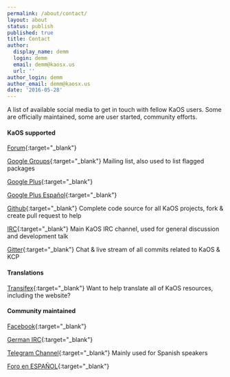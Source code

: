 ```yaml
---
permalink: /about/contact/
layout: about
status: publish
published: true
title: Contact
author:
  display_name: demm
  login: demm
  email: demm@kaosx.us
  url: ''
author_login: demm
author_email: demm@kaosx.us
date: '2016-05-28'
---
```

A list of available social media to get in touch with fellow KaOS users.  Some are officially maintained, some are user started, community efforts.

#### KaOS supported
[Forum](https://kaosx.us/forum){:target="_blank"}

[Google Groups](https://groups.google.com/forum/?fromgroups#!forum/kaos-general){:target="_blank"} Mailing list, also used to list flagged packages

[Google Plus](https://plus.google.com/u/0/communities/116669111554447085724){:target="_blank"}

[Google Plus Español](https://plus.google.com/u/0/communities/100774075681090153759){:target="_blank"}

[Github](https://github.com/KaOSx){:target="_blank"} Complete code source for all KaOS projects, fork & create pull request to help

[IRC](https://kiwiirc.com/client/irc.freenode.net/#kaosx){:target="_blank"} Main KaOS IRC channel, used for general discussion and development talk

[Gitter](https://gitter.im/KaOSx/KaOS/){:target="_blank"} Chat & live stream of all commits related to KaOS & KCP

#### Translations
[Transifex](https://www.transifex.com/organization/kaos/dashboard/kaos){:target="_blank"} Want to help translate all of KaOS resources, including the website?

#### Community maintained
[Facebook](https://www.facebook.com/groups/kaosx/){:target="_blank"}

[German IRC](http://webchat.freenode.net/?channels=kaosx-de){:target="_blank"}

[Telegram Channel](https://telegram.me/kaos_es){:target="_blank"} Mainly used for Spanish speakers

[Foro en ESPAÑOL](http://kaoticos.xyz/){:target="_blank"}




    

